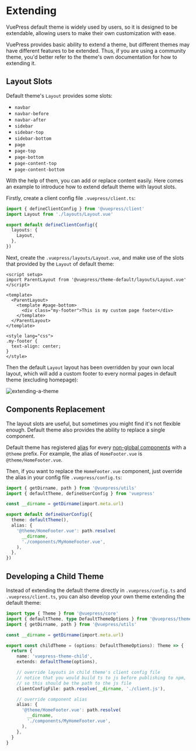 # Extending

VuePress default theme is widely used by users, so it is designed to be extendable, allowing users to make their own customization with ease.

VuePress provides basic ability to extend a theme, but different themes may have different features to be extended. Thus, if you are using a community theme, you'd better refer to the theme's own documentation for how to extending it.

## Layout Slots

Default theme's `Layout` provides some slots:

- `navbar`
- `navbar-before`
- `navbar-after`
- `sidebar`
- `sidebar-top`
- `sidebar-bottom`
- `page`
- `page-top`
- `page-bottom`
- `page-content-top`
- `page-content-bottom`

With the help of them, you can add or replace content easily. Here comes an example to introduce how to extend default theme with layout slots.

Firstly, create a client config file `.vuepress/client.ts`:

```ts
import { defineClientConfig } from '@vuepress/client'
import Layout from './layouts/Layout.vue'

export default defineClientConfig({
  layouts: {
    Layout,
  },
})
```

Next, create the `.vuepress/layouts/Layout.vue`, and make use of the slots that provided by the `Layout` of default theme:

```vue
<script setup>
import ParentLayout from '@vuepress/theme-default/layouts/Layout.vue'
</script>

<template>
  <ParentLayout>
    <template #page-bottom>
      <div class="my-footer">This is my custom page footer</div>
    </template>
  </ParentLayout>
</template>

<style lang="css">
.my-footer {
  text-align: center;
}
</style>
```

Then the default `Layout` layout has been overridden by your own local layout, which will add a custom footer to every normal pages in default theme (excluding homepage):

![extending-a-theme](/images/cookbook/extending-a-theme-01.png)

## Components Replacement

The layout slots are useful, but sometimes you might find it's not flexible enough. Default theme also provides the ability to replace a single component.

Default theme has registered [alias](../plugin-api.md#alias) for every [non-global components](https://github.com/vuepress/ecosystem/tree/main/themes/theme-default/src/client/components) with a `@theme` prefix. For example, the alias of `HomeFooter.vue` is `@theme/HomeFooter.vue`.

Then, if you want to replace the `HomeFooter.vue` component, just override the alias in your config file `.vuepress/config.ts`:

```ts
import { getDirname, path } from '@vuepress/utils'
import { defaultTheme, defineUserConfig } from 'vuepress'

const __dirname = getDirname(import.meta.url)

export default defineUserConfig({
  theme: defaultTheme(),
  alias: {
    '@theme/HomeFooter.vue': path.resolve(
      __dirname,
      './components/MyHomeFooter.vue',
    ),
  },
})
```

## Developing a Child Theme

Instead of extending the default theme directly in `.vuepress/config.ts` and `.vuepress/client.ts`, you can also develop your own theme extending the default theme:

```ts
import type { Theme } from '@vuepress/core'
import { defaultTheme, type DefaultThemeOptions } from '@vuepress/theme-default'
import { getDirname, path } from '@vuepress/utils'

const __dirname = getDirname(import.meta.url)

export const childTheme = (options: DefaultThemeOptions): Theme => {
  return {
    name: 'vuepress-theme-child',
    extends: defaultTheme(options),

    // override layouts in child theme's client config file
    // notice that you would build ts to js before publishing to npm,
    // so this should be the path to the js file
    clientConfigFile: path.resolve(__dirname, './client.js'),

    // override component alias
    alias: {
      '@theme/HomeFooter.vue': path.resolve(
        __dirname,
        './components/MyHomeFooter.vue',
      ),
    },
  }
}
```
